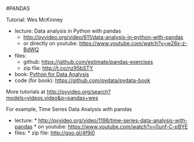 #PANDAS

Tutorial: Wes McKinney
* lecture: Data analysis in Python with pandas
    * http://pyvideo.org/video/611/data-analysis-in-python-with-pandas   
    * or directly on youtube: https://www.youtube.com/watch?v=w26x-z-BdWQ 
* files: 
    * github: https://github.com/estimate/pandas-exercises
    * zip file: http://t.co/nz95bSTY
* book: [Python for Data Analysis](http://www.amazon.com/gp/product/1449319793?colid=3J2ONC6G6CMKS&coliid=I12NRMOBQCOJSR&ref_=wl_it_dp_o_pC_nS_ttl)
* code (for book): https://github.com/pydata/pydata-book

More tutorials at 
http://pyvideo.org/search?models=videos.video&q=pandas+wes

For example, Time Series Data Analysis with pandas
* lecture:
      * http://pyvideo.org/video/1198/time-series-data-analysis-with-pandas
      * on youtube: https://www.youtube.com/watch?v=0unf-C-pBYE
* files: 
      * zip file: http://goo.gl/4f9j0
